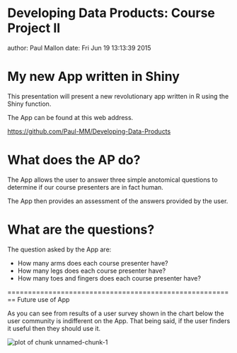 Developing Data Products: Course Project II
========================================================
author: Paul Mallon
date: Fri Jun 19 13:13:39 2015

My new App written in Shiny
========================================================

This presentation will present a new revolutionary app written in R using the Shiny function.

The App can be found at this web address.

https://github.com/Paul-MM/Developing-Data-Products

What does the AP do?
========================================================

The App allows the user to answer three simple anotomical questions to determine if our course presenters are in fact human.

The App then provides an assessment of the answers provided by the user.


What are the questions?
========================================================
The question asked by the App are:
- How many arms does each course presenter have?
- How many legs does each course presenter have?
- How many toes and fingers does each course presenter have?

========================================================
Future use of App

As you can see from results of a user survey shown in the chart below the user community is indifferent on the App. That being said, if the user finders it useful then they should use it.


![plot of chunk unnamed-chunk-1](DDP-figure/unnamed-chunk-1-1.png) 
